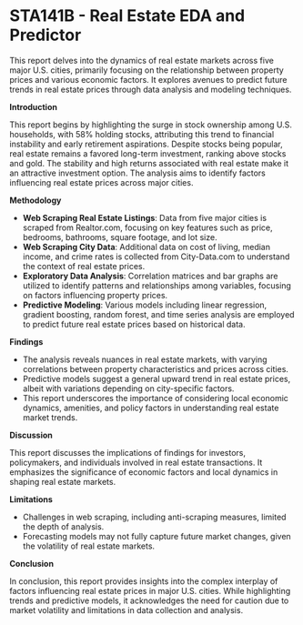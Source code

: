 # STA141B - Real Estate EDA and Predictor

This report delves into the dynamics of real estate markets across five major U.S. cities, primarily focusing on the relationship between property prices and various economic factors. It explores avenues to predict future trends in real estate prices through data analysis and modeling techniques.

**Introduction**

This report begins by highlighting the surge in stock ownership among U.S. households, with 58% holding stocks, attributing this trend to financial instability and early retirement aspirations. Despite stocks being popular, real estate remains a favored long-term investment, ranking above stocks and gold. The stability and high returns associated with real estate make it an attractive investment option. The analysis aims to identify factors influencing real estate prices across major cities.

**Methodology**

- **Web Scraping Real Estate Listings**: Data from five major cities is scraped from Realtor.com, focusing on key features such as price, bedrooms, bathrooms, square footage, and lot size.
- **Web Scraping City Data**: Additional data on cost of living, median income, and crime rates is collected from City-Data.com to understand the context of real estate prices.
- **Exploratory Data Analysis**: Correlation matrices and bar graphs are utilized to identify patterns and relationships among variables, focusing on factors influencing property prices.
- **Predictive Modeling**: Various models including linear regression, gradient boosting, random forest, and time series analysis are employed to predict future real estate prices based on historical data.

**Findings**

- The analysis reveals nuances in real estate markets, with varying correlations between property characteristics and prices across cities.
- Predictive models suggest a general upward trend in real estate prices, albeit with variations depending on city-specific factors.
- This report underscores the importance of considering local economic dynamics, amenities, and policy factors in understanding real estate market trends.

**Discussion**

This report discusses the implications of findings for investors, policymakers, and individuals involved in real estate transactions. It emphasizes the significance of economic factors and local dynamics in shaping real estate markets.

**Limitations**

- Challenges in web scraping, including anti-scraping measures, limited the depth of analysis.
- Forecasting models may not fully capture future market changes, given the volatility of real estate markets.

**Conclusion**

In conclusion, this report provides insights into the complex interplay of factors influencing real estate prices in major U.S. cities. While highlighting trends and predictive models, it acknowledges the need for caution due to market volatility and limitations in data collection and analysis.
